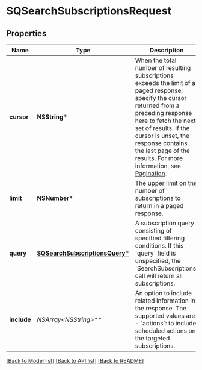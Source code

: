 # SQSearchSubscriptionsRequest

## Properties
Name | Type | Description | Notes
------------ | ------------- | ------------- | -------------
**cursor** | **NSString*** | When the total number of resulting subscriptions exceeds the limit of a paged response,  specify the cursor returned from a preceding response here to fetch the next set of results. If the cursor is unset, the response contains the last page of the results.  For more information, see [Pagination](https://developer.squareup.com/docs/build-basics/common-api-patterns/pagination). | [optional] 
**limit** | **NSNumber*** | The upper limit on the number of subscriptions to return in a paged response. | [optional] 
**query** | [**SQSearchSubscriptionsQuery***](SQSearchSubscriptionsQuery.md) | A subscription query consisting of specified filtering conditions.  If this &#x60;query&#x60; field is unspecified, the &#x60;SearchSubscriptions&#x60; call will return all subscriptions. | [optional] 
**include** | **NSArray&lt;NSString*&gt;*** | An option to include related information in the response.   The supported values are:   - &#x60;actions&#x60;: to include scheduled actions on the targeted subscriptions. | [optional] 

[[Back to Model list]](../README.md#documentation-for-models) [[Back to API list]](../README.md#documentation-for-api-endpoints) [[Back to README]](../README.md)


